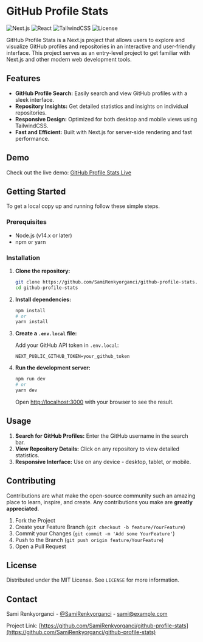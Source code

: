 # GitHub Profile Stats

![Next.js](https://img.shields.io/badge/Next.js-12.0-blue.svg)
![React](https://img.shields.io/badge/React-17.0-blue.svg)
![TailwindCSS](https://img.shields.io/badge/TailwindCSS-2.2-green.svg)
![License](https://img.shields.io/github/license/SamiRenkyorganci/github-profile-stats)

GitHub Profile Stats is a Next.js project that allows users to explore and visualize GitHub profiles and repositories in an interactive and user-friendly interface. This project serves as an entry-level project to get familiar with Next.js and other modern web development tools.

## Features

- **GitHub Profile Search:** Easily search and view GitHub profiles with a sleek interface.
- **Repository Insights:** Get detailed statistics and insights on individual repositories.
- **Responsive Design:** Optimized for both desktop and mobile views using TailwindCSS.
- **Fast and Efficient:** Built with Next.js for server-side rendering and fast performance.


## Demo

Check out the live demo: [GitHub Profile Stats Live](https://github-profile-stats-nine.vercel.app/)

## Getting Started

To get a local copy up and running follow these simple steps.

### Prerequisites

- Node.js (v14.x or later)
- npm or yarn

### Installation

1. **Clone the repository:**

    ```bash
    git clone https://github.com/SamiRenkyorganci/github-profile-stats.git
    cd github-profile-stats
    ```

2. **Install dependencies:**

    ```bash
    npm install
    # or
    yarn install
    ```

3. **Create a `.env.local` file:**

    Add your GitHub API token in `.env.local`:

    ```env
    NEXT_PUBLIC_GITHUB_TOKEN=your_github_token
    ```

4. **Run the development server:**

    ```bash
    npm run dev
    # or
    yarn dev
    ```

    Open [http://localhost:3000](http://localhost:3000) with your browser to see the result.

## Usage

1. **Search for GitHub Profiles:** Enter the GitHub username in the search bar.
2. **View Repository Details:** Click on any repository to view detailed statistics.
3. **Responsive Interface:** Use on any device - desktop, tablet, or mobile.

## Contributing

Contributions are what make the open-source community such an amazing place to learn, inspire, and create. Any contributions you make are **greatly appreciated**.

1. Fork the Project
2. Create your Feature Branch (`git checkout -b feature/YourFeature`)
3. Commit your Changes (`git commit -m 'Add some YourFeature'`)
4. Push to the Branch (`git push origin feature/YourFeature`)
5. Open a Pull Request

## License

Distributed under the MIT License. See `LICENSE` for more information.

## Contact

Sami Renkyorganci - [@SamiRenkyorganci](https://twitter.com/SamiRenkyorganci) - sami@example.com

Project Link: [https://github.com/SamiRenkyorganci/github-profile-stats](https://github.com/SamiRenkyorganci/github-profile-stats)
